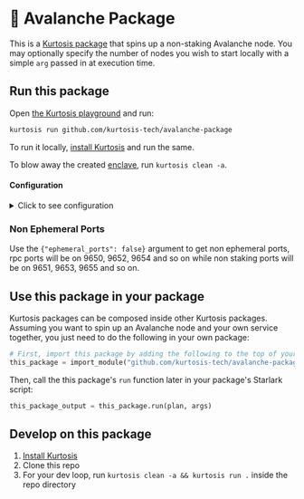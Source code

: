 :small_red_triangle: Avalanche Package
======================================

This is a [Kurtosis package](https://docs.kurtosis.com/concepts-reference/packages) that spins up a non-staking Avalanche node. You may optionally specify the number of nodes you wish to start locally with a simple `arg` passed in at execution time.

Run this package
----------------
Open [the Kurtosis playground](https://gitpod.io/#/https://github.com/kurtosis-tech/playground-gitpod) and run:

```bash
kurtosis run github.com/kurtosis-tech/avalanche-package
```
To run it locally, [install Kurtosis][install-kurtosis] and run the same.

To blow away the created [enclave][enclaves-reference], run `kurtosis clean -a`.

#### Configuration

<details>
    <summary>Click to see configuration</summary>

<!-- You can parameterize your package as you prefer; see https://docs.kurtosis.com/next/concepts-reference/args for more -->
You can configure this package using the following JSON structure:

```javascript
{
    "name": "John Snow"
}
```

For example:
Running:
```bash
kurtosis run github.com/kurtosis-tech/avalanche-package '{"node_count":3}'
```
will spin up 3 non-stacking Avalanche nodes locally.

</details>


### Non Ephemeral Ports

Use the `{"ephemeral_ports": false}` argument to get non ephemeral ports, rpc ports will be on 9650, 9652, 9654 and so on while non staking ports will be on 9651, 9653, 9655 and so on.

Use this package in your package
--------------------------------
Kurtosis packages can be composed inside other Kurtosis packages.  Assuming you want to spin up an Avalanche node and your own service
together, you just need to do the following in your own package:


```python
# First, import this package by adding the following to the top of your package's Starlark file:
this_package = import_module("github.com/kurtosis-tech/avalanche-package/main.star")
```

Then, call the this package's `run` function later in your package's Starlark script:

```python
this_package_output = this_package.run(plan, args)
```

Develop on this package
-----------------------
1. [Install Kurtosis][install-kurtosis]
1. Clone this repo
1. For your dev loop, run `kurtosis clean -a && kurtosis run .` inside the repo directory


<!-------------------------------- LINKS ------------------------------->
[install-kurtosis]: https://docs.kurtosis.com/install
[enclaves-reference]: https://docs.kurtosis.com/concepts-reference/enclaves
